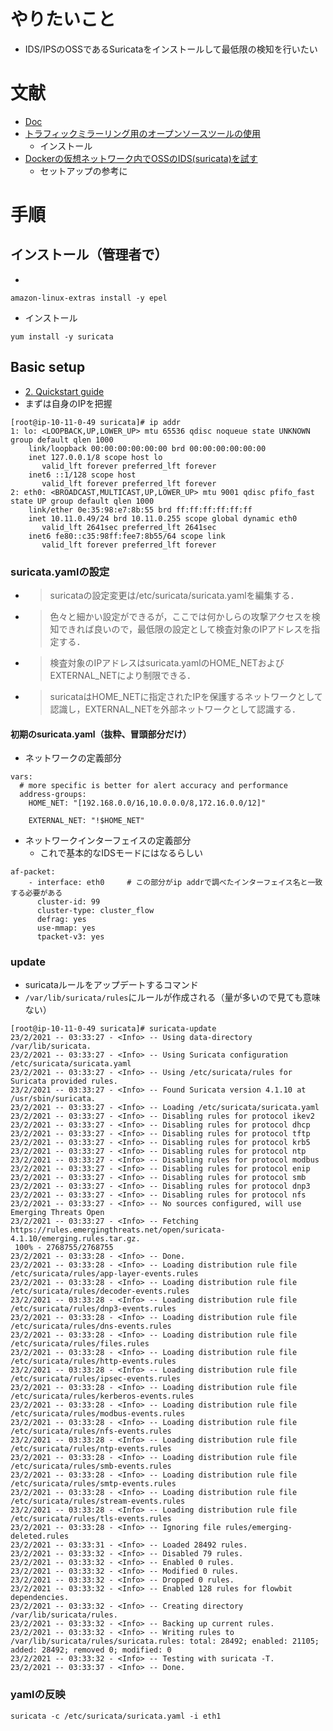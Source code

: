 # やりたいこと
- IDS/IPSのOSSであるSuricataをインストールして最低限の検知を行いたい

# 文献
- [Doc](https://suricata.readthedocs.io/en/latest/what-is-suricata.html)
- [トラフィックミラーリング用のオープンソースツールの使用](https://docs.aws.amazon.com/ja_jp/vpc/latest/mirroring/tm-example-open-source.html)
  - インストール
- [Dockerの仮想ネットワーク内でOSSのIDS(suricata)を試す](https://koimedenshi.hatenablog.com/entry/2019/02/23/090000)
  - セットアップの参考に
  
  
# 手順
## インストール（管理者で）
- 
```
amazon-linux-extras install -y epel
```

- インストール
```
yum install -y suricata
```

## Basic setup
- [2. Quickstart guide](https://suricata.readthedocs.io/en/latest/quickstart.html)
- まずは自身のIPを把握
```
[root@ip-10-11-0-49 suricata]# ip addr
1: lo: <LOOPBACK,UP,LOWER_UP> mtu 65536 qdisc noqueue state UNKNOWN group default qlen 1000
    link/loopback 00:00:00:00:00:00 brd 00:00:00:00:00:00
    inet 127.0.0.1/8 scope host lo
       valid_lft forever preferred_lft forever
    inet6 ::1/128 scope host
       valid_lft forever preferred_lft forever
2: eth0: <BROADCAST,MULTICAST,UP,LOWER_UP> mtu 9001 qdisc pfifo_fast state UP group default qlen 1000
    link/ether 0e:35:98:e7:8b:55 brd ff:ff:ff:ff:ff:ff
    inet 10.11.0.49/24 brd 10.11.0.255 scope global dynamic eth0
       valid_lft 2641sec preferred_lft 2641sec
    inet6 fe80::c35:98ff:fee7:8b55/64 scope link
       valid_lft forever preferred_lft forever
```

### suricata.yamlの設定
- >suricataの設定変更は/etc/suricata/suricata.yamlを編集する．
- >色々と細かい設定ができるが，ここでは何かしらの攻撃アクセスを検知できれば良いので，最低限の設定として検査対象のIPアドレスを指定する．
- >検査対象のIPアドレスはsuricata.yamlのHOME_NETおよびEXTERNAL_NETにより制限できる．
- >suricataはHOME_NETに指定されたIPを保護するネットワークとして認識し，EXTERNAL_NETを外部ネットワークとして認識する．

#### 初期のsuricata.yaml（抜粋、冒頭部分だけ）
- ネットワークの定義部分
```
vars:
  # more specific is better for alert accuracy and performance
  address-groups:
    HOME_NET: "[192.168.0.0/16,10.0.0.0/8,172.16.0.0/12]"

    EXTERNAL_NET: "!$HOME_NET"
```

- ネットワークインターフェイスの定義部分
  - これで基本的なIDSモードにはなるらしい
```
af-packet:
    - interface: eth0     # この部分がip addrで調べたインターフェイス名と一致する必要がある
      cluster-id: 99
      cluster-type: cluster_flow
      defrag: yes
      use-mmap: yes
      tpacket-v3: yes
```

### update
- suricataルールをアップデートするコマンド
- `/var/lib/suricata/rules`にルールが作成される（量が多いので見ても意味ない）
```
[root@ip-10-11-0-49 suricata]# suricata-update
23/2/2021 -- 03:33:27 - <Info> -- Using data-directory /var/lib/suricata.
23/2/2021 -- 03:33:27 - <Info> -- Using Suricata configuration /etc/suricata/suricata.yaml
23/2/2021 -- 03:33:27 - <Info> -- Using /etc/suricata/rules for Suricata provided rules.
23/2/2021 -- 03:33:27 - <Info> -- Found Suricata version 4.1.10 at /usr/sbin/suricata.
23/2/2021 -- 03:33:27 - <Info> -- Loading /etc/suricata/suricata.yaml
23/2/2021 -- 03:33:27 - <Info> -- Disabling rules for protocol ikev2
23/2/2021 -- 03:33:27 - <Info> -- Disabling rules for protocol dhcp
23/2/2021 -- 03:33:27 - <Info> -- Disabling rules for protocol tftp
23/2/2021 -- 03:33:27 - <Info> -- Disabling rules for protocol krb5
23/2/2021 -- 03:33:27 - <Info> -- Disabling rules for protocol ntp
23/2/2021 -- 03:33:27 - <Info> -- Disabling rules for protocol modbus
23/2/2021 -- 03:33:27 - <Info> -- Disabling rules for protocol enip
23/2/2021 -- 03:33:27 - <Info> -- Disabling rules for protocol smb
23/2/2021 -- 03:33:27 - <Info> -- Disabling rules for protocol dnp3
23/2/2021 -- 03:33:27 - <Info> -- Disabling rules for protocol nfs
23/2/2021 -- 03:33:27 - <Info> -- No sources configured, will use Emerging Threats Open
23/2/2021 -- 03:33:27 - <Info> -- Fetching https://rules.emergingthreats.net/open/suricata-4.1.10/emerging.rules.tar.gz.
 100% - 2768755/2768755
23/2/2021 -- 03:33:28 - <Info> -- Done.
23/2/2021 -- 03:33:28 - <Info> -- Loading distribution rule file /etc/suricata/rules/app-layer-events.rules
23/2/2021 -- 03:33:28 - <Info> -- Loading distribution rule file /etc/suricata/rules/decoder-events.rules
23/2/2021 -- 03:33:28 - <Info> -- Loading distribution rule file /etc/suricata/rules/dnp3-events.rules
23/2/2021 -- 03:33:28 - <Info> -- Loading distribution rule file /etc/suricata/rules/dns-events.rules
23/2/2021 -- 03:33:28 - <Info> -- Loading distribution rule file /etc/suricata/rules/files.rules
23/2/2021 -- 03:33:28 - <Info> -- Loading distribution rule file /etc/suricata/rules/http-events.rules
23/2/2021 -- 03:33:28 - <Info> -- Loading distribution rule file /etc/suricata/rules/ipsec-events.rules
23/2/2021 -- 03:33:28 - <Info> -- Loading distribution rule file /etc/suricata/rules/kerberos-events.rules
23/2/2021 -- 03:33:28 - <Info> -- Loading distribution rule file /etc/suricata/rules/modbus-events.rules
23/2/2021 -- 03:33:28 - <Info> -- Loading distribution rule file /etc/suricata/rules/nfs-events.rules
23/2/2021 -- 03:33:28 - <Info> -- Loading distribution rule file /etc/suricata/rules/ntp-events.rules
23/2/2021 -- 03:33:28 - <Info> -- Loading distribution rule file /etc/suricata/rules/smb-events.rules
23/2/2021 -- 03:33:28 - <Info> -- Loading distribution rule file /etc/suricata/rules/smtp-events.rules
23/2/2021 -- 03:33:28 - <Info> -- Loading distribution rule file /etc/suricata/rules/stream-events.rules
23/2/2021 -- 03:33:28 - <Info> -- Loading distribution rule file /etc/suricata/rules/tls-events.rules
23/2/2021 -- 03:33:28 - <Info> -- Ignoring file rules/emerging-deleted.rules
23/2/2021 -- 03:33:31 - <Info> -- Loaded 28492 rules.
23/2/2021 -- 03:33:32 - <Info> -- Disabled 79 rules.
23/2/2021 -- 03:33:32 - <Info> -- Enabled 0 rules.
23/2/2021 -- 03:33:32 - <Info> -- Modified 0 rules.
23/2/2021 -- 03:33:32 - <Info> -- Dropped 0 rules.
23/2/2021 -- 03:33:32 - <Info> -- Enabled 128 rules for flowbit dependencies.
23/2/2021 -- 03:33:32 - <Info> -- Creating directory /var/lib/suricata/rules.
23/2/2021 -- 03:33:32 - <Info> -- Backing up current rules.
23/2/2021 -- 03:33:32 - <Info> -- Writing rules to /var/lib/suricata/rules/suricata.rules: total: 28492; enabled: 21105; added: 28492; removed 0; modified: 0
23/2/2021 -- 03:33:32 - <Info> -- Testing with suricata -T.
23/2/2021 -- 03:33:37 - <Info> -- Done.
```

### yamlの反映
```
suricata -c /etc/suricata/suricata.yaml -i eth1
```

